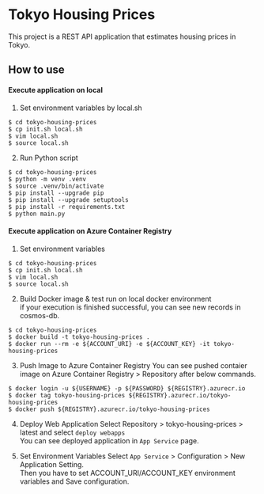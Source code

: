 # Tokyo Housing Prices
This project is a REST API application that estimates housing prices in Tokyo.

## How to use
#### Execute application on local
1. Set environment variables by local.sh
```bash:
$ cd tokyo-housing-prices
$ cp init.sh local.sh
$ vim local.sh
$ source local.sh
```
  
2. Run Python script  
```bash:
$ cd tokyo-housing-prices
$ python -m venv .venv
$ source .venv/bin/activate
$ pip install --upgrade pip
$ pip install --upgrade setuptools
$ pip install -r requirements.txt
$ python main.py
```
  
#### Execute application on Azure Container Registry
1. Set environment variables  
```bash:
$ cd tokyo-housing-prices
$ cp init.sh local.sh
$ vim local.sh
$ source local.sh
```
  
2. Build Docker image & test run on local docker environment  
if your execution is finished successful, you can see new records in cosmos-db.
```
$ cd tokyo-housing-prices
$ docker build -t tokyo-housing-prices .
$ docker run --rm -e ${ACCOUNT_URI} -e ${ACCOUNT_KEY} -it tokyo-housing-prices
```

3. Push Image to Azure Container Registry
You can see pushed contaier image on Azure Container Registry > Repository after below commands.
```
$ docker login -u ${USERNAME} -p ${PASSWORD} ${REGISTRY}.azurecr.io
$ docker tag tokyo-housing-prices ${REGISTRY}.azurecr.io/tokyo-housing-prices
$ docker push ${REGISTRY}.azurecr.io/tokyo-housing-prices
```

4. Deploy Web Application
Select Repository > tokyo-housing-prices > latest and select `deploy webapps`  
You can see deployed application in `App Service` page.

5. Set Environment Variables
Select `App Service` > Configuration > New Application Setting.  
Then you have to set ACCOUNT_URI/ACCOUNT_KEY environment variables and Save configuration.
  
